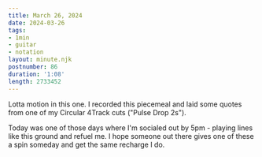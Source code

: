 ```yaml
---
title: March 26, 2024
date: 2024-03-26
tags:
- 1min
- guitar
- notation
layout: minute.njk
postnumber: 86
duration: '1:08'
length: 2733452
---
```

Lotta motion in this one. I recorded this piecemeal and laid some quotes from one of my Circular 4Track cuts ("Pulse Drop 2s"). 

Today was one of those days where I'm socialed out by 5pm - playing lines like this ground and refuel me. I hope someone out there gives one of these a spin someday and get the same recharge I do. 